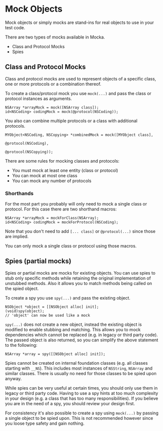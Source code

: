 # Mock Objects

Mock objects or simply mocks are stand-ins for real objects to use in your test code.

There are two types of mocks available in Mocka.

 * Class and Protocol Mocks
 * Spies


## Class and Protocol Mocks

Class and protocol mocks are used to represent objects of a specific class, one or more protocols or a combination thereof.

To create a class/protocol mock you use `mock(...)` and pass the class or protocol instances as arguments.

    NSArray *arrayMock = mock([NSArray class]);
    id<NSCoding> codingMock = mock(@protocol(NSCoding));

You also can combine multiple protocols or a class with additional protocols.

    MYObject<NSCoding, NSCopying> *combinedMock = mock([MYObject class],
                                                       @protocol(NSCoding),
                                                       @protocol(NSCopying));

There are some rules for mocking classes and protocols:

 * You must mock at least one entity (class or protocol)
 * You can mock at most one class
 * You can mock any number of protocols


### Shorthands

For the most part you probably will only need to mock a single class or protocol. For this case there are two shorthand macros:

    NSArray *arrayMock = mockForClass(NSArray);
    id<NSCoding> codingMock = mockForProtocol(NSCoding);

Note that you don't need to add `[... class]` or `@protocol(...)` since those are implied.

You can only mock a single class or protocol using those macros.


## Spies (partial mocks)

Spies or partial mocks are mocks for existing objects. You can use spies to stub only specific methods while retaining the original implementation of unstubbed methods. Also it allows you to match methods being called on the spied object.

To create a spy you use `spy(...)` and pass the existing object.

    NSObject *object = [[NSObject alloc] init];
    (void)spy(object);
    // 'object' can now be used like a mock

`spy(...)` does not create a new object, instead the existing object is modified to enable stubbing and matching. This allows you to mock dependencies which cannot be replaced (e.g. in legacy or third party code). The passed object is also returned, so you can simplify the above statement to the following:

    NSArray *array = spy([[NSObject alloc] init]);

Spies cannot be created on internal foundation classes (e.g. all classes starting with `__NS`). This includes most instances of `NSString`, `NSArray` and similar classes. There is usually no need for those classes to be spied upon anyway.

While spies can be very useful at certain times, you should only use them in legacy or third party code. Having to use a spy hints at too much complexity in your design (e.g. a class that has too many responsibilities). If you believe you are in the need of a spy, you should review your design first.

For consistency it's also possible to create a spy using `mock(...)` by passing a single object to be spied upon. This is not recommended however since you loose type safety and gain nothing.